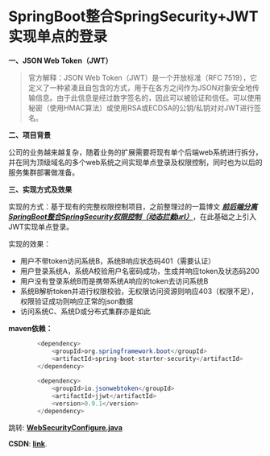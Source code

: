 # SpringBoot整合SpringSecurity+JWT实现单点的登录

**一、JSON Web Token（JWT）**
> 官方解释：JSON Web Token（JWT）是一个开放标准（RFC 7519），它定义了一种紧凑且自包含的方式，用于在各方之间作为JSON对象安全地传输信息。由于此信息是经过数字签名的，因此可以被验证和信任。可以使用秘密（使用HMAC算法）或使用RSA或ECDSA的公钥/私钥对对JWT进行签名。

**二、项目背景**

公司的业务越来越复杂，随着业务的扩展需要将现有单个后端web系统进行拆分，并在同为顶级域名的多个web系统之间实现单点登录及权限控制，同时也为以后的服务集群部署做准备。

**三、实现方式及效果**

实现的方式：基于现有的完整权限控制项目，之前整理过的一篇博文 [***前后端分离 SpringBoot整合SpringSecurity权限控制（动态拦截url）***](https://blog.csdn.net/weixin_39792935/article/details/84541194)，在此基础之上引入JWT实现单点登录。

实现的效果：
 - 用户不带token访问系统B，系统B响应状态码401（需要认证）
 - 用户登录系统A，系统A校验用户名密码成功，生成并响应token及状态码200
 - 用户没有登录系统B而是携带系统A响应的token去访问系统B
 - 系统B解析token并进行权限校验，无权限访问资源则响应403（权限不足），权限验证成功则响应正常的json数据
 - 访问系统C、系统D或分布式集群亦是如此

**maven依赖：**

```java
        <dependency>
            <groupId>org.springframework.boot</groupId>
            <artifactId>spring-boot-starter-security</artifactId>
        </dependency>
        
		<dependency>
            <groupId>io.jsonwebtoken</groupId>
            <artifactId>jjwt</artifactId>
            <version>0.9.1</version>
        </dependency>
```


跳转: [**WebSecurityConfigure.java**](https://github.com/TianShengBingFeiNiuRen/SpringBoot_SpringSecurity_JWT/blob/master/src/main/java/com/nonce/restsecurity/config/WebSecurityConfigure.java)

**CSDN**: [**link**](https://blog.csdn.net/weixin_39792935/article/details/103528008).
